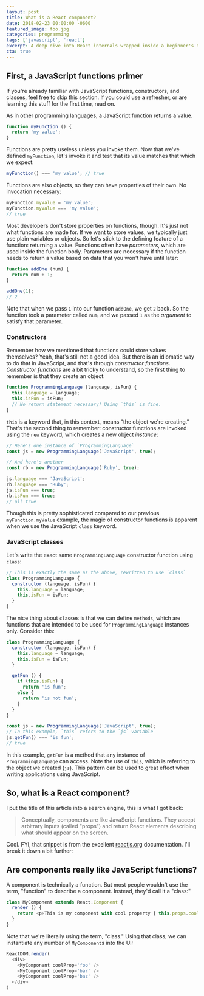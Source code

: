 ```yaml
---
layout: post
title: What is a React component?
date: 2018-02-23 00:00:00 -0600
featured_image: foo.jpg
categories: programming
tags: ['javascript', 'react']
excerpt: A deep dive into React internals wrapped inside a beginner's tutorial.
cta: true
---
```


## First, a JavaScript functions primer

If you're already familiar with JavaScript functions, constructors, and classes, feel free to skip this section.  If you could use a refresher, or are learning this stuff for the first time, read on.

As in other programming languages, a JavaScript function returns a value.

```js
function myFunction () {
  return 'my value';
}
```

Functions are pretty useless unless you invoke them.  Now that we've defined `myFunction`, let's invoke it and test that its value matches that which we expect:

```js
myFunction() === 'my value'; // true
```

Functions are also objects, so they can have properties of their own.  No invocation necessary:

```js
myFunction.myValue = 'my value';
myFunction.myValue === 'my value';
// true
```

Most developers don't store properties on functions, though.  It's just not what functions are made for.  If we want to store values, we typically just use plain variables or objects.  So let's stick to the defining feature of a function: returning a value.  Functions often have *parameters*, which are used inside the function body.  Parameters are necessary if the function needs to return a value based on data that you won't have until later:

```js
function addOne (num) {
  return num + 1;
}

addOne(1);
// 2
```

Note that when we pass `1` into our function `addOne`, we get `2` back.  So the function took a parameter called `num`, and we passed `1` as the *argument* to satisfy that parameter.

### Constructors

Remember how we mentioned that functions could store values themselves?  Yeah, that's still not a good idea.  But there is an idiomatic way to do that in JavaScript, and that's through *constructor functions*.  _Constructor functions_ are a bit tricky to understand, so the first thing to remember is that they create an object:

```js
function ProgrammingLanguage (language, isFun) {
  this.language = language;
  this.isFun = isFun;
  // No return statement necessary! Using `this` is fine.
}
```

`this` is a keyword that, in this context, means "the object we're creating."  That's the second thing to remember: constructor functions are invoked using the `new` keyword, which creates a new object *instance*:

```js
// Here's one instance of `ProgrammingLanguage`
const js = new ProgrammingLanguage('JavaScript', true);

// And here's another
const rb = new ProgrammingLanguage('Ruby', true);

js.language === 'JavaScript';
rb.language === 'Ruby';
js.isFun === true;
rb.isFun === true;
// all true
```

Though this is pretty sophisticated compared to our previous `myFunction.myValue` example, the magic of constructor functions is apparent when we use the JavaScript `class` keyword.

### JavaScript classes

Let's write the exact same `ProgrammingLanguage` constructor function using `class`:

```js
// This is exactly the same as the above, rewritten to use `class`
class ProgrammingLanguage {
  constructor (language, isFun) {
    this.language = language;
    this.isFun = isFun;
  }
}
```

The nice thing about `class`es is that we can define `methods`, which are functions that are intended to be used for `ProgrammingLanguage` instances only.  Consider this:

```js
class ProgrammingLanguage {
  constructor (language, isFun) {
    this.language = language;
    this.isFun = isFun;
  }

  getFun () {
    if (this.isFun) {
      return 'is fun';
    else {
      return 'is not fun';
    }
  }
}

const js = new ProgrammingLanguage('JavaScript', true);
// In this example, `this` refers to the `js` variable
js.getFun() === 'is fun';
// true
```

In this example, `getFun` is a method that any instance of `ProgrammingLanguage` can access.  Note the use of `this`, which is referring to the object we created (`js`).  This pattern can be used to great effect when writing applications using JavaScript.

## So, what is a React component?

I put the title of this article into a search engine, this is what I got back:

> Conceptually, components are like JavaScript functions. They accept arbitrary inputs (called "props") and return React elements describing what should appear on the screen.

Cool.  FYI, that snippet is from the excellent [reactjs.org](https://reactjs.org/docs/components-and-props.html) documentation.  I'll break it down a bit further:

## Are components really like JavaScript functions?

A component is technically a function.  But most people wouldn't use the term, "function" to describe a component.  Instead, they'd call it a "class:"

```js
class MyComponent extends React.Component {
  render () {
    return <p>This is my component with cool property { this.props.coolProp }.</p>
  }
}
```

Note that we're literally using the term, "class."  Using that class, we can instantiate any number of `MyComponent`s into the UI:

```js
ReactDOM.render(
  <div>
    <MyComponent coolProp='foo' />
    <MyComponent coolProp='bar' />
    <MyComponent coolProp='baz' />
  </div>
)
```
